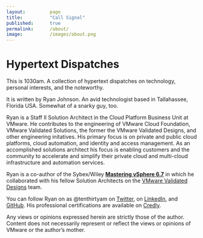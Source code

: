```yaml
---
layout:         page
title:          "Call Signal"
published:      true
permalink:      /about/
image:          /images/about.png
---
```


# Hypertext Dispatches

This is 1030am. A collection of hypertext dispatches on technology, personal interests, and the noteworthy.

It is written by Ryan Johnson. An avid technologist based in Tallahassee, Florida USA. Somewhat of a snarky guy, too.

Ryan is a Staff II Solution Architect in the Cloud Platform Business Unit at VMware. He contributes to the engineering of VMware Cloud Foundation, VMware Validated Solutions, the former the VMware Validated Designs, and other engineering initatives. His primary focus is on private and public cloud platforms, cloud automation, and identity and access management. As an accomplished solutions architect his focus is enabling customers and the community to accelerate and simplify their private cloud and multi-cloud infrastructure and automation services.

Ryan is a co-author of the Sybex/Wiley <strong>[Mastering vSphere 6.7](https://www.amazon.com/Mastering-VMware-vSphere-Nick-Marshall/dp/1119512948)</strong> in which he collaborated with his fellow Solution Architects on the [VMware Validated Designs](http://vmware.com/go/vvd-docs) team.

You can follow Ryan on as @tenthirtyam on [Twitter](https://twitter.com/tenthirtyam), on [LinkedIn](http://linkedin.com/in/tenthirtyam), and [GitHub](http://github.com/tenthirtyam). His professional certifications are available on [Credly](https://www.credly.com/users/tenthirtyam/badges).

Any views or opinions expressed herein are strictly those of the author. Content does not necessarily represent or reflect the views or opinions of VMware or the author’s mother.
